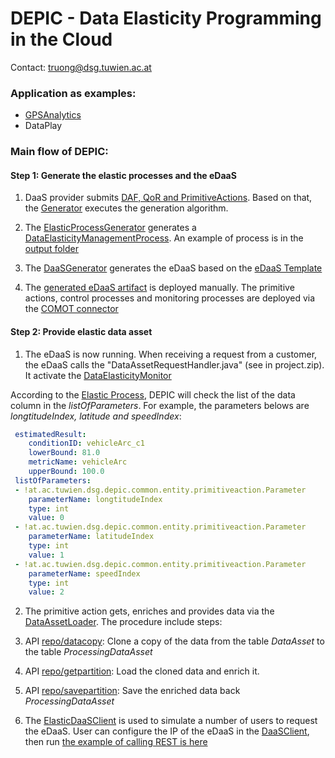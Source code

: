 DEPIC - Data Elasticity Programming in the Cloud
=====
Contact: truong@dsg.tuwien.ac.at

### Application as examples:
 - [GPSAnalytics](https://github.com/tuwiendsg/EPICS/tree/master/depic/examples/applications/GPSAnalytics)
 - DataPlay
 
### Main flow of DEPIC:

#### Step 1: Generate the elastic processes and the eDaaS

1. DaaS provider submits [DAF, QoR and PrimitiveActions](https://github.com/tuwiendsg/EPICS/tree/master/depic/examples/applications/GPSAnalytics/experiment1/case1/inputs). Based on that, the [Generator](https://github.com/tuwiendsg/EPICS/blob/master/depic/depic-tooling/src/main/java/at/ac/tuwien/dsg/depic/depictool/generator/Generator.java) executes the generation algorithm. 

2. The [ElasticProcessGenerator](https://github.com/tuwiendsg/EPICS/blob/master/depic/depic-elastic-process-generator/src/main/java/at/ac/tuwien/dsg/depic/elastic/process/generator/ElasticProcessesGenerator.java#L83-L104) 
generates a [DataElasticityManagementProcess](https://github.com/tuwiendsg/EPICS/blob/master/depic/depic-common/src/main/java/at/ac/tuwien/dsg/depic/common/entity/eda/elasticprocess/DataElasticityManagementProcess.java).
An example of process is in the [output folder](https://github.com/tuwiendsg/EPICS/tree/master/depic/examples/applications/GPSAnalytics/experiment1/case1/output)

3. The [DaaSGenerator](https://github.com/tuwiendsg/EPICS/blob/master/depic/depic-tooling/src/main/java/at/ac/tuwien/dsg/depic/depictool/generator/DaaSGenerator.java) generates the eDaaS based on the [eDaaS Template](https://github.com/tuwiendsg/EPICS/tree/master/depic/depic-tooling/src/main/resources)

4. The [generated eDaaS artifact](http://128.130.172.214:8080/DepicTooling/edaasproject/edaas1.zip) is deployed manually. The primitive actions, control processes and monitoring processes are deployed via the [COMOT connector](https://github.com/tuwiendsg/EPICS/blob/master/depic/depic-tooling/src/main/java/at/ac/tuwien/dsg/depic/depictool/connector/ComotConnector.java)

#### Step 2: Provide elastic data asset

1. The eDaaS is now running. When receiving a request from a customer, the eDaaS calls the "DataAssetRequestHandler.java" (see in project.zip). It activate the [DataElasticityMonitor](https://github.com/tuwiendsg/EPICS/blob/aa2521dfc706861752b11cf48ee3563e63452a9b/depic/orchestrator/src/main/java/at/ac/tuwien/dsg/orchestrator/dataelasticitycontroller/DataElasticityMonitor.java)

  According to the [Elastic Process](https://github.com/tuwiendsg/EPICS/blob/master/depic/examples/applications/GPSAnalytics/experiment1/case1/output/elastic_process.yml#L192-L210), DEPIC will check the list of the data column in the *listOfParameters*. For example, the parameters belows are *longtitudeIndex, latitude and speedIndex*:
  ```yaml
   estimatedResult: 
      conditionID: vehicleArc_c1
      lowerBound: 81.0
      metricName: vehicleArc
      upperBound: 100.0
   listOfParameters: 
   - !at.ac.tuwien.dsg.depic.common.entity.primitiveaction.Parameter
      parameterName: longtitudeIndex
      type: int
      value: 0
   - !at.ac.tuwien.dsg.depic.common.entity.primitiveaction.Parameter
      parameterName: latitudeIndex
      type: int
      value: 1
   - !at.ac.tuwien.dsg.depic.common.entity.primitiveaction.Parameter
      parameterName: speedIndex
      type: int
      value: 2
  ```
2. The primitive action gets, enriches and provides data via the [DataAssetLoader](https://github.com/tuwiendsg/EPICS/blob/master/depic/data-asset-loader/src/main/java/at/ac/tuwien/dsg/dataassetloader/restws/DataassetResource.java). The procedure include steps:
  1. API [repo/datacopy](https://github.com/tuwiendsg/EPICS/blob/master/depic/data-asset-loader/src/main/java/at/ac/tuwien/dsg/dataassetloader/restws/DataassetResource.java#L107-L111): Clone a copy of the data from the table *DataAsset* to the table *ProcessingDataAsset*
  2. API [repo/getpartition](https://github.com/tuwiendsg/EPICS/blob/master/depic/data-asset-loader/src/main/java/at/ac/tuwien/dsg/dataassetloader/restws/DataassetResource.java#L287-L290): Load the cloned data and enrich it.
  3. API [repo/savepartition](https://github.com/tuwiendsg/EPICS/blob/master/depic/data-asset-loader/src/main/java/at/ac/tuwien/dsg/dataassetloader/restws/DataassetResource.java#L340-L343): Save the enriched data back *ProcessingDataAsset* 

3. The [ElasticDaaSClient](https://github.com/tuwiendsg/EPICS/tree/master/depic/examples/utils/ElasticDaaSClient) is used to simulate a number of users to request the eDaaS. User can configure the IP of the eDaaS in the [DaaSClient](https://github.com/tuwiendsg/EPICS/blob/master/depic/examples/utils/ElasticDaaSClient/src/main/java/at/ac/tuwien/dsg/elasticdaasclient/demo/DaaSClient.java), then run [the example of calling REST is here](https://github.com/tuwiendsg/EPICS/blob/master/depic/examples/utils/ElasticDaaSClient/src/main/java/at/ac/tuwien/dsg/elasticdaasclient/demo/RestClientEDaaS.java)


